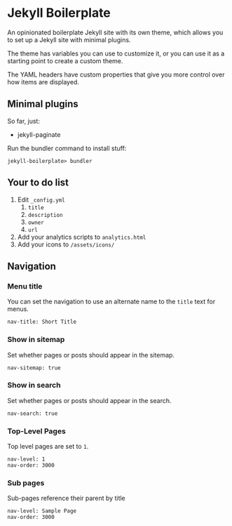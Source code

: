 # Jekyll Boilerplate

An opinionated boilerplate Jekyll site with its own theme, which allows you to set up a Jekyll site with minimal plugins.

The theme has variables you can use to customize it, or you can use it as a starting point to create a custom theme.

The YAML headers have custom properties that give you more control over how items are displayed.

## Minimal plugins

So far, just:

- jekyll-paginate

Run the bundler command to install stuff:

    jekyll-boilerplate> bundler

## Your to do list

1. Edit `_config.yml`
   1. `title`
   2. `description`
   3. `owner`
   4. `url`
2. Add your analytics scripts to `analytics.html`
4. Add your icons to `/assets/icons/`

## Navigation

### Menu title

You can set the navigation to use an alternate name to the `title` text for menus.

    nav-title: Short Title

### Show in sitemap

Set whether pages or posts should appear in the sitemap.

    nav-sitemap: true

### Show in search

Set whether pages or posts should appear in the search.

    nav-search: true

### Top-Level Pages

Top level pages are set to `1`.

    nav-level: 1
    nav-order: 3000

### Sub pages

Sub-pages reference their parent by title

    nav-level: Sample Page
    nav-order: 3000